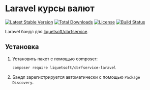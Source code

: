 Laravel курсы валют
===============

[![Latest Stable Version](https://poser.pugx.org/liquetsoft/cbrfservice-laravel/v/stable.png)](https://packagist.org/packages/liquetsoft/cbrfservice-laravel)
[![Total Downloads](https://poser.pugx.org/liquetsoft/cbrfservice-laravel/downloads.png)](https://packagist.org/packages/liquetsoft/cbrfservice-laravel)
[![License](https://poser.pugx.org/liquetsoft/cbrfservice-laravel/license.svg)](https://packagist.org/packages/liquetsoft/cbrfservice-laravel)
[![Build Status](https://github.com/liquetsoft/cbrfservice-laravel/workflows/cbrfservice_laravel/badge.svg)](https://github.com/liquetsoft/cbrfservice-laravel/actions?query=workflow%3A%22cbrfservice_laravel%22)

Laravel бандл для [liquetsoft/cbrfservice](https://github.com/liquetsoft/cbrfservice).



Установка
---------
1. Установить пакет с помощью composer:

    ```bash
    composer require liquetsoft/cbrfservice-laravel
    ```

2. Бандл зарегистрируется автоматически с помощью `Package Discovery`.